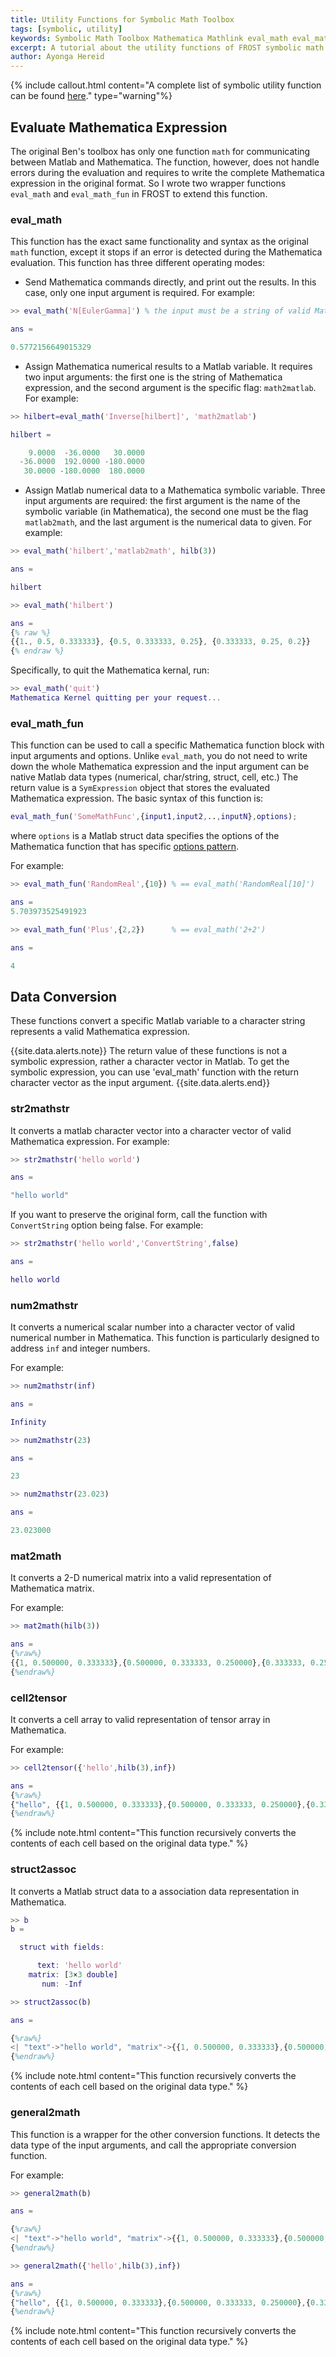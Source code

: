 ```yaml
---
title: Utility Functions for Symbolic Math Toolbox
tags: [symbolic, utility]
keywords: Symbolic Math Toolbox Mathematica Mathlink eval_math eval_math_fun 
excerpt: A tutorial about the utility functions of FROST symbolic math toolbox 
author: Ayonga Hereid
---
```


{% include callout.html content="A complete list of symbolic utility function
can be
found
[here](http://localhost:4000/pages/html/dir_70fcf45972686018cf73f211242311ab.html)."
type="warning"%}

## Evaluate Mathematica Expression ##

The original Ben's toolbox has only one function `math` for communicating
between Matlab and Mathematica. The function, however, does not handle errors
during the evaluation and requires to write the complete Mathematica expression
in the original format. So I wrote two wrapper functions `eval_math` and
`eval_math_fun` in FROST to extend this function.

### eval_math ###

This function has the exact same functionality and syntax as the original `math`
function, except it stops if an error is detected during the Mathematica
evaluation. This function has three different operating modes:

+ Send Mathematica commands directly, and print out the results. In this case,
  only one input argument is required. For example:

``` matlab
>> eval_math('N[EulerGamma]') % the input must be a string of valid Mathematica expression

ans =

0.5772156649015329
```
+ Assign Mathematica numerical results to a Matlab variable. It requires two
  input arguments: the first one is the string of Mathematica expression, and
  the second argument is the specific flag: `math2matlab`. For example:

``` matlab
>> hilbert=eval_math('Inverse[hilbert]', 'math2matlab')

hilbert =

    9.0000  -36.0000   30.0000
  -36.0000  192.0000 -180.0000
   30.0000 -180.0000  180.0000
```

+ Assign Matlab numerical data to a Mathematica symbolic variable. Three input
  arguments are required: the first argument is the name of the symbolic
  variable (in Mathematica), the second one must be the flag `matlab2math`, and
  the last argument is the numerical data to given. For example:

``` matlab
>> eval_math('hilbert','matlab2math', hilb(3))

ans =

hilbert

>> eval_math('hilbert')

ans =
{% raw %}
{{1., 0.5, 0.333333}, {0.5, 0.333333, 0.25}, {0.333333, 0.25, 0.2}}
{% endraw %}
```



Specifically, to quit the Mathematica kernal, run:

``` matlab
>> eval_math('quit')
Mathematica Kernel quitting per your request...
```

### eval_math_fun ###

This function can be used to call a specific Mathematica function block with
input arguments and options. Unlike `eval_math`, you do not need to write down
the whole Mathematica expression and the input argument can be native Matlab
data types (numerical, char/string, struct, cell, etc.) The return value is a
`SymExpression` object that stores the evaluated Mathematica expression. The basic syntax of this function is:

``` matlab
eval_math_fun('SomeMathFunc',{input1,input2,..,inputN},options);
```

where `options` is a Matlab struct data specifies the options of the Mathematica
function that has
specific
[options pattern](http://reference.wolfram.com/language/ref/OptionsPattern.html). 

For example:

``` matlab
>> eval_math_fun('RandomReal',{10}) % == eval_math('RandomReal[10]')

ans =
5.703973525491923

>> eval_math_fun('Plus',{2,2})      % == eval_math('2+2')

ans =

4
```


## Data Conversion ##

These functions convert a specific Matlab variable to a character string
represents a valid Mathematica expression.

{{site.data.alerts.note}} The return value of these functions is not a symbolic
expression, rather a character vector in Matlab. To get the symbolic expression,
you can use 'eval_math' function with the return character vector as the input
argument.  {{site.data.alerts.end}}


### str2mathstr ###

It converts a matlab character vector into a character vector of valid
Mathematica expression. For example:

``` matlab
>> str2mathstr('hello world')

ans =

"hello world"
```

If you want to preserve the original form, call the function with
`ConvertString` option being false. For example:

``` matlab
>> str2mathstr('hello world','ConvertString',false)

ans =

hello world
```

### num2mathstr ###

It converts a numerical scalar number into a character vector of valid numerical number in Mathematica. This function is particularly designed to address `inf` and integer numbers.

For example:

``` matlab
>> num2mathstr(inf)

ans =

Infinity

>> num2mathstr(23)

ans =

23

>> num2mathstr(23.023)

ans =

23.023000
```

### mat2math ###

It converts a 2-D numerical matrix into a valid representation of Mathematica matrix. 

For example:

``` matlab
>> mat2math(hilb(3))

ans =
{%raw%}
{{1, 0.500000, 0.333333},{0.500000, 0.333333, 0.250000},{0.333333, 0.250000, 0.200000}}
{%endraw%}
```


### cell2tensor ###

It converts a cell array to valid representation of tensor array in Mathematica. 



For example:

``` matlab
>> cell2tensor({'hello',hilb(3),inf})

ans =
{%raw%}
{"hello", {{1, 0.500000, 0.333333},{0.500000, 0.333333, 0.250000},{0.333333, 0.250000, 0.200000}}, Infinity}
{%endraw%}
```

{% include note.html content="This function recursively converts the contents of
each cell based on the original data type." %}

### struct2assoc ###

It converts a Matlab struct data to a association data representation in Mathematica.

``` matlab
>> b
b = 

  struct with fields:

      text: 'hello world'
    matrix: [3×3 double]
       num: -Inf

>> struct2assoc(b)

ans =

{%raw%}
<| "text"->"hello world", "matrix"->{{1, 0.500000, 0.333333},{0.500000, 0.333333, 0.250000},{0.333333, 0.250000, 0.200000}}, "num"->Infinity |>
{%endraw%}
```

{% include note.html content="This function recursively converts the contents of
each cell based on the original data type." %}

### general2math ###


This function is a wrapper for the other conversion functions. It detects the
data type of the input arguments, and call the appropriate conversion function.

For example:

``` matlab
>> general2math(b)

ans =

{%raw%}
<| "text"->"hello world", "matrix"->{{1, 0.500000, 0.333333},{0.500000, 0.333333, 0.250000},{0.333333, 0.250000, 0.200000}}, "num"->Infinity |>
{%endraw%}

>> general2math({'hello',hilb(3),inf})

ans =
{%raw%}
{"hello", {{1, 0.500000, 0.333333},{0.500000, 0.333333, 0.250000},{0.333333, 0.250000, 0.200000}}, Infinity}
{%endraw%}
```

{% include note.html content="This function recursively converts the contents of
each cell based on the original data type." %}














